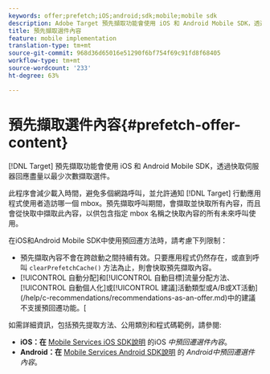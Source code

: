 ```yaml
---
keywords: offer;prefetch;iOS;android;sdk;mobile;mobile sdk
description: Adobe Target 預先擷取功能會使用 iOS 和 Android Mobile SDK，透過快取伺服器回應盡量以最少次數擷取選件。
title: 預先擷取選件內容
feature: mobile implementation
translation-type: tm+mt
source-git-commit: 968d36d65016e51290f6bf754f69c91fd8f68405
workflow-type: tm+mt
source-wordcount: '233'
ht-degree: 63%

---
```



# 預先擷取選件內容{#prefetch-offer-content}

[!DNL Target] 預先擷取功能會使用 iOS 和 Android Mobile SDK，透過快取伺服器回應盡量以最少次數擷取選件。

此程序會減少載入時間，避免多個網路呼叫，並允許通知 [!DNL Target] 行動應用程式使用者造訪哪一個 mbox。預先擷取呼叫期間，會擷取並快取所有內容，而且會從快取中擷取此內容，以供包含指定 mbox 名稱之快取內容的所有未來呼叫使用。

在iOS和Android Mobile SDK中使用預回遷方法時，請考慮下列限制：

* 預先擷取內容不會在跨啟動之間持續有效。只要應用程式仍然存在，或直到呼叫 `clearPrefetchCache()` 方法為止，則會快取預先擷取內容。
* [!UICONTROL 自動分配]和[!UICONTROL 自動目標]流量分配方法、[!UICONTROL 自動個人化]或[!UICONTROL 建議]活動類型或A/B或XT活動](/help/c-recommendations/recommendations-as-an-offer.md)中的建議不支援預回遷功能。[

如需詳細資訊，包括預先提取方法、公用類別和程式碼範例，請參閱:

* **iOS：在**  [Mobile Services iOS SDK說明](https://experienceleague.adobe.com/docs/mobile-services/ios/target-ios/c-mob-target-prefetch-ios.html) 的iOS *中預回遷選件內容*。
* **Android：在**  [Mobile Services Android SDK說明](https://experienceleague.adobe.com/docs/mobile-services/android/target-android/c-mob-target-prefetch-android.html) 的 *Android中預回遷選件內容*。
